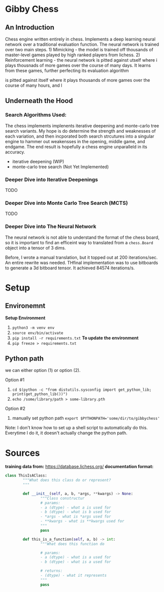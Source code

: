 # Gibby Chess

## An Introduction
Chess engine written entirely in chess. Implements a deep learning neural network over a traditional evaluation function. The neural network is trained over two main steps. 1) Mimicking - the model is trained off thousands of master-level games played by high ranked players from lichess. 2) Reinforcement learning - the neural network is pitted against utself where i plays thousnads of more games over the course of many days. It learns from these games, further perfecting its evaluation algorithm


is pitted against itself where it plays thousands of more games over the course of many hours, and l

## Underneath the Hood

### Search Algorithms Used:

The chess implements implenents iterative deepening and monte-carlo tree search variants. My hope is do determine the strength and weaknesses of each variation, and then incporated both search strcutures into a singular engine to hammer out weakensses in the opening, middle game, and endgame. The end result is hopefully a chess engine unparalleld in its accuracy. 
- iterative deepening (WIP)
- monte-carlo tree search (Not Yet Implemented)

### Deeper Dive into Iterative Deepenings
TODO


### Deeper Dive into Monte Carlo Tree Search (MCTS)
TODO


### Deeper Dive into The Neural Network
The neural network is not able to understand the format of the chess board, so it is important to find an efficeint way to translated from a ```chess.Board``` object into a tensor of 3 dims. 

Before, I wrote a manual translation, but it topped out at 200 iterations/sec. An entire rewrite was needed. THfinal implementation was to use bitboards to generate a 3d bitboard tensor. It achieved 84574 iterations/s.
 

# Setup
## Environemnt
**Setup Environment**
1. ```python3 -m venv env```
2. ```source env/bin/activate```
3. ```pip install -r requirements.txt```
**To update the environment**
1. ```pip freeze > requirements.txt```

## Python path
we can either option (1) or option (2).

Option #1
1. ```cd $(python -c "from distutils.sysconfig import get_python_lib; print(get_python_lib())")```
2. ```echo /some/library/path > some-library.pth```

Option #2
1. manually set python path ```export $PYTHONPATH='some/dir/to/gibbychess'```

Note: I don't know how to set up a shell script to automatically do this. Everytime I do it, it doesn't actually change the python path. 

# Sources
**training data from:** https://database.lichess.org/
**documentation format:**
```python
class ThisIsAClass:
        """What does this class do or represent?
        """

        def __init__(self, a, b, *args, **kwargs) -> None:
                """Class constructur
                # params:
                - a (dtype) - what a is used for
                - b (dtype) - what is b used for
                - *args - what is *args used for
                - **kwargs - what is **kwargs used for
                """
                pass

        def this_is_a_function(self, a, b) -> int:
                """What does this function do

                # params:
                - a (dtype) - what is a used for
                - b (dtype) - what is a used for

                # returns:
                - (dtype) - what it represents
                """
                pass
```
